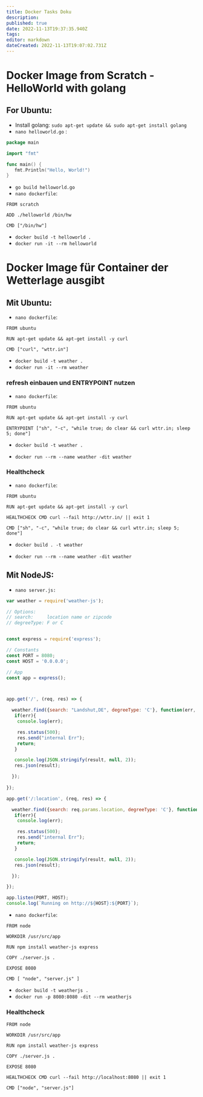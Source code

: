 ```yaml
---
title: Docker Tasks Doku
description: 
published: true
date: 2022-11-13T19:37:35.940Z
tags: 
editor: markdown
dateCreated: 2022-11-13T19:07:02.731Z
---
```


# Docker Image from Scratch - HelloWorld with golang

## For Ubuntu:

-   Install golang: `sudo apt-get update && sudo apt-get install golang`
-   `nano helloworld.go` :

```go
package main

import "fmt"

func main() {
   fmt.Println("Hello, World!")
}
```

-   `go build helloworld.go`
-   `nano dockerfile`:

```docker
FROM scratch

ADD ./helloworld /bin/hw

CMD ["/bin/hw"]
```

-   `docker build -t helloworld .`
-   `docker run -it --rm helloworld`

# Docker Image für Container der Wetterlage ausgibt

## Mit Ubuntu:

-   `nano dockerfile`:

```docker
FROM ubuntu

RUN apt-get update && apt-get install -y curl

CMD ["curl", "wttr.in"]
```

-   `docker build -t weather .`
-   `docker run -it --rm weather`

### refresh einbauen und ENTRYPOINT nutzen

-   `nano dockerfile`:

```docker
FROM ubuntu

RUN apt-get update && apt-get install -y curl

ENTRYPOINT ["sh", "-c", "while true; do clear && curl wttr.in; sleep 5; done"]
```

-   `docker build -t weather .`
    
-   `docker run --rm --name weather -dit weather`

### Healthcheck

- `nano dockerfile`:

```docker
FROM ubuntu

RUN apt-get update && apt-get install -y curl

HEALTHCHECK CMD curl --fail http://wttr.in/ || exit 1

CMD ["sh", "-c", "while true; do clear && curl wttr.in; sleep 5; done"]

```
- `docker build . -t weather`

- `docker run --rm --name weather -dit weather`
## Mit NodeJS:

-   `nano server.js:`

```javascript
var weather = require('weather-js');

// Options:
// search:     location name or zipcode
// degreeType: F or C


const express = require('express');

// Constants
const PORT = 8080;
const HOST = '0.0.0.0';

// App
const app = express();



app.get('/', (req, res) => {

  weather.find({search: "Landshut,DE", degreeType: 'C'}, function(err, result){
   if(err){
    console.log(err);

    res.status(500);
    res.send("internal Err");
    return;
   }

   console.log(JSON.stringify(result, null, 2));
   res.json(result);

  });
  
});

app.get('/:location', (req, res) => {

  weather.find({search: req.params.location, degreeType: 'C'}, function(err, result){
   if(err){
    console.log(err);

    res.status(500);
    res.send("internal Err");
    return;
   }

   console.log(JSON.stringify(result, null, 2));
   res.json(result);

  });

});

app.listen(PORT, HOST);
console.log(`Running on http://${HOST}:${PORT}`);
```

-   `nano dockerfile`:

```docker
FROM node

WORKDIR /usr/src/app

RUN npm install weather-js express

COPY ./server.js .

EXPOSE 8080

CMD [ "node", "server.js" ]
```

-   `docker build -t weatherjs .`
-   `docker run -p 8080:8080 -dit --rm weatherjs`

### Healthcheck

```docker
FROM node

WORKDIR /usr/src/app

RUN npm install weather-js express

COPY ./server.js .

EXPOSE 8080

HEALTHCHECK CMD curl --fail http://localhost:8080 || exit 1

CMD ["node", "server.js"]
```
